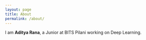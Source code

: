 ```yaml
---
layout: page
title: About
permalink: /about/
---
```


I am **Aditya Rana**, a Junior at BITS Pilani  working on Deep Learning.
